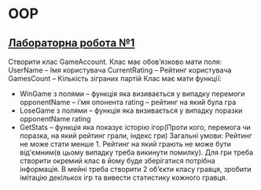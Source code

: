 # OOP

## [Лабораторна робота №1](https://github.com/MazurenkoNick/OOP/tree/main/Lab1)
Створити клас GameAccount.
Клас має обов’язково мати поля:
  UserName – Імя користувача
  CurrentRating – Рейтинг користувача
  GamesCount – Кількість зіграних партій
Клас має мати функції:
- WinGame з полями – функція яка визивається у випадку перемоги
    opponentName – і’мя опонента
    rating – рейтинг на який була гра
- LoseGame з полями – функція яка визивається у випадку поразки
    opponentName
    rating
- GetStats – функція яка показує історію ігор(Проти кого, перемога чи поразка, на який рейтинг грали, індекс гри)
Загальні умови:
Рейтинг не може стати менше 1.
Рейтинг на який грають не може бути від'ємним(в цьому випадку треба викинути помилку).
Для гри треба створити окремий клас в йому буде зберігатися потрібна інформація.
В мейні треба створити 2 об’єкти класу гравця, зробити імітацію декількох ігр та вивести статистику кожного гравця.
